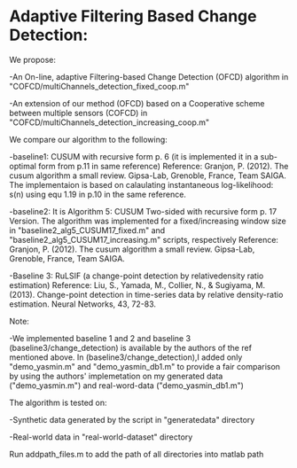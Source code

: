 # Adaptive Filtering Based Change Detection:

We propose:

-An On-line, adaptive Filtering-based Change Detection (OFCD) algorithm in "COFCD/multiChannels_detection_fixed_coop.m"

-An extension of our method (OFCD) based on a Cooperative scheme between multiple sensors (COFCD) in "COFCD/multiChannels_detection_increasing_coop.m"

We compare our algorithm to the following:

-baseline1: CUSUM with recursive form p. 6 (it is implemented it in a sub-optimal form from p.11 in same reference)
Reference: Granjon, P. (2012). The cusum algorithm a small review. Gipsa-Lab, Grenoble, France, Team SAIGA.
The implementaion is based on calaulating instantaneous log-likelihood: s(n) using equ 1.19 in p.10 in the same reference.

-baseline2: It is Algorithm 5: CUSUM Two-sided with recursive form p. 17 Version. The algorithm was implemented for a fixed/increasing window size in "baseline2_alg5_CUSUM17_fixed.m" and "baseline2_alg5_CUSUM17_increasing.m" scripts, respectively
Reference: Granjon, P. (2012). The cusum algorithm a small review. Gipsa-Lab, Grenoble, France, Team SAIGA.

-Baseline 3: RuLSIF (a change-point detection by relativedensity ratio estimation) 
Reference: Liu, S., Yamada, M., Collier, N., & Sugiyama, M. (2013). Change-point detection in time-series data by relative density-ratio estimation. Neural Networks, 43, 72-83.


Note: 

-We implemented baseline 1 and 2 and baseline 3 (baseline3/change_detection) is available by the authors of the ref mentioned above. In (baseline3/change_detection),I added only "demo_yasmin.m" and "demo_yasmin_db1.m" to provide a fair comparison by using the authors' implemetation on my generated data ("demo_yasmin.m") and real-word-data ("demo_yasmin_db1.m")

The algorithm is tested on:

-Synthetic data generated by the script in "generatedata" directory 

-Real-world data in "real-world-dataset" directory

Run addpath_files.m to add the path of all directories into matlab path
